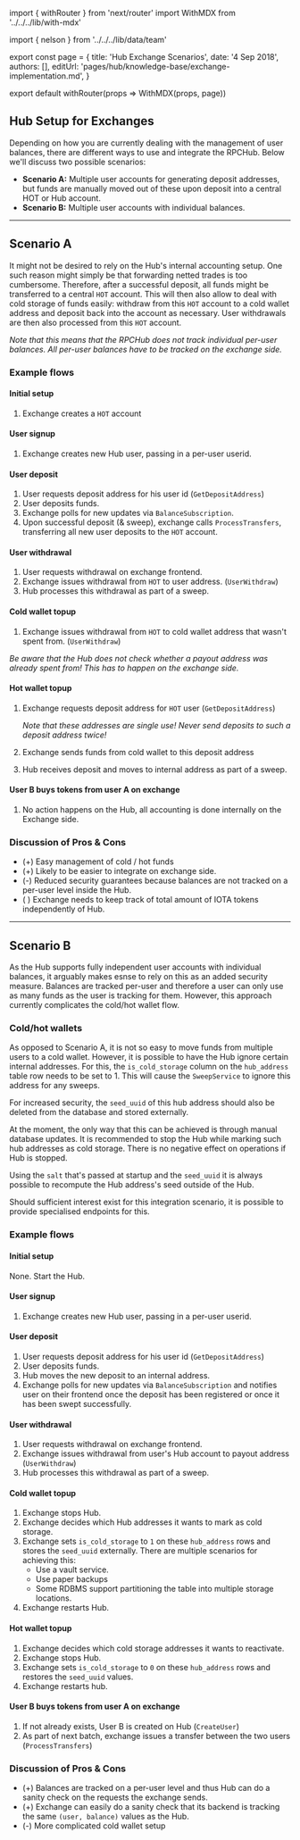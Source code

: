 import { withRouter } from 'next/router'
import WithMDX from '../../../lib/with-mdx'

import { nelson } from '../../../lib/data/team'

export const page = {
title: 'Hub Exchange Scenarios',
date: '4 Sep 2018',
authors: [],
editUrl: 'pages/hub/knowledge-base/exchange-implementation.md',
}

export default withRouter(props => WithMDX(props, page))

## Hub Setup for Exchanges

Depending on how you are currently dealing with the management of user balances, there are different ways to use and integrate the RPCHub. Below we'll discuss two possible scenarios:

- **Scenario A:** Multiple user accounts for generating deposit addresses, but funds are manually moved out of these upon deposit into a central HOT or Hub account.
- **Scenario B:** Multiple user accounts with individual balances.

---

## Scenario A

It might not be desired to rely on the Hub's internal accounting setup. One such reason might simply be that forwarding netted trades is too cumbersome.
Therefore, after a successful deposit, all funds might be transferred to a central `HOT` account. This will then also allow to deal with cold storage of funds easily: withdraw from this `HOT` account to a cold wallet address and deposit back into the account as necessary. User withdrawals are then also processed from this `HOT` account.

_Note that this means that the RPCHub does not track individual per-user balances. All per-user balances have to be tracked on the exchange side._

### Example flows
#### Initial setup
1. Exchange creates a `HOT` account

#### User signup
1. Exchange creates new Hub user, passing in a per-user userid.

#### User deposit
1. User requests deposit address for his user id (`GetDepositAddress`)
2. User deposits funds.
3. Exchange polls for new updates via `BalanceSubscription`.
4. Upon successful deposit (& sweep), exchange calls `ProcessTransfers`, transferring all new user deposits to the `HOT` account.

#### User withdrawal
1. User requests withdrawal on exchange frontend.
2. Exchange issues withdrawal from `HOT` to user address. (`UserWithdraw`)
3. Hub processes this withdrawal as part of a sweep.

#### Cold wallet topup
1. Exchange issues withdrawal from `HOT` to cold wallet address that wasn't spent from. (`UserWithdraw`)

  *Be aware that the Hub does _not_ check whether a payout address was already spent from! This has to happen on the exchange side.*

#### Hot wallet topup
1. Exchange requests deposit address for `HOT` user (`GetDepositAddress`)

   *Note that these addresses are single use! _Never_ send deposits to such a deposit address twice!*
2. Exchange sends funds from cold wallet to this deposit address
3. Hub receives deposit and moves to internal address as part of a sweep.

#### User B buys tokens from user A on exchange
1. No action happens on the Hub, all accounting is done internally on the Exchange side.

### Discussion of Pros & Cons
- (+) Easy management of cold / hot funds
- (+) Likely to be easier to integrate on exchange side.
- (-) Reduced security guarantees because balances are not tracked on a per-user level inside the Hub.
- ( ) Exchange needs to keep track of total amount of IOTA tokens independently of Hub.
---

## Scenario B
As the Hub supports fully independent user accounts with individual balances, it arguably makes esnse to rely on this as an added security measure. Balances are tracked per-user and therefore a user can only use as many funds as the user is tracking for them. However, this approach currently complicates the cold/hot wallet flow. 

### Cold/hot wallets
As opposed to Scenario A, it is not so easy to move funds from multiple users to a cold wallet. However, it is possible to have the Hub ignore certain internal addresses. For this, the `is_cold_storage` column on the `hub_address` table row needs to be set to 1. This will cause the `SweepService` to ignore this address for any sweeps.

For increased security, the `seed_uuid` of this hub address should also be deleted from the database and stored externally.

At the moment, the only way that this can be achieved is through manual database updates. It is recommended to stop the Hub while marking such hub addresses as cold storage. There is no negative effect on operations if Hub is stopped.

Using the `salt` that's passed at startup and the `seed_uuid` it is always possible to recompute the Hub address's seed outside of the Hub.

Should sufficient interest exist for this integration scenario, it is possible to provide specialised endpoints for this.

### Example flows
#### Initial setup
None. Start the Hub.

#### User signup
1. Exchange creates new Hub user, passing in a per-user userid.

#### User deposit
1. User requests deposit address for his user id (`GetDepositAddress`)
2. User deposits funds.
3. Hub moves the new deposit to an internal address.
3. Exchange polls for new updates via `BalanceSubscription` and notifies user on their frontend once the deposit has been registered or once it has been swept successfully.

#### User withdrawal
1. User requests withdrawal on exchange frontend.
2. Exchange issues withdrawal from user's Hub account to payout address (`UserWithdraw`)
3. Hub processes this withdrawal as part of a sweep.

#### Cold wallet topup
1. Exchange stops Hub.
2. Exchange decides which Hub addresses it wants to mark as cold storage.
3. Exchange sets `is_cold_storage` to `1` on these `hub_address` rows and stores the `seed_uuid` externally.
   There are multiple scenarios for achieving this:
   - Use a vault service.
   - Use paper backups
   - Some RDBMS support partitioning the table into multiple storage locations.
4. Exchange restarts Hub.
   
#### Hot wallet topup
1. Exchange decides which cold storage addresses it wants to reactivate.
2. Exchange stops Hub.
3. Exchange sets `is_cold_storage` to `0` on these `hub_address` rows and restores the `seed_uuid` values.
4. Exchange restarts hub.

#### User B buys tokens from user A on exchange
1. If not already exists, User B is created on Hub (`CreateUser`)
2. As part of next batch, exchange issues a transfer between the two users (`ProcessTransfers`)

### Discussion of Pros & Cons
- (+) Balances are tracked on a per-user level and thus Hub can do a sanity check on the requests the exchange sends.
- (+) Exchange can easily do a sanity check that its backend is tracking the same `(user, balance)` values as the Hub.
- (-) More complicated cold wallet setup